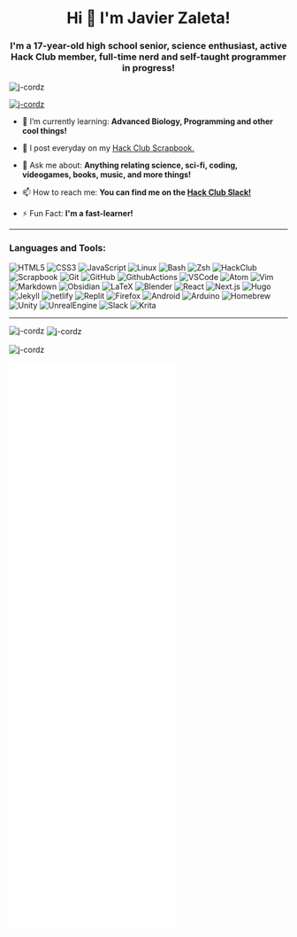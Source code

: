 <h1 align="center">Hi 👋 I'm Javier Zaleta!</h1>
<h3 align="center">I'm a 17-year-old high school senior, science enthusiast, active Hack Club member, full-time nerd and self-taught programmer in progress!</h3>

<p align="left"> <img src="https://komarev.com/ghpvc/?username=j-cordz&label=Profile%20views&color=0e75b6&style=flat" alt="j-cordz" /> </p>

<p align="left"> <a href="https://github.com/ryo-ma/github-profile-trophy"><img src="https://github-profile-trophy.vercel.app/?username=j-cordz&theme=monokai" alt="j-cordz" /></a> </p>

- 🌱 I’m currently learning: **Advanced Biology, Programming and other cool things!**

- 📝 I post everyday on my [Hack Club Scrapbook.](https://scrapbook.hackclub.com/J_cordz/)

- 💬 Ask me about: **Anything relating science, sci-fi, coding, videogames, books, music, and more things!**

- 📫 How to reach me: **You can find me on the [Hack Club Slack!](https://hackclub.com/slack/)**

- ⚡️ Fun Fact: **I'm a fast-learner!**
----
<h3 align="left">Languages and Tools:</h3>

![HTML5](https://img.shields.io/badge/HTML5-E34F26.svg?&style=for-the-badge&logo=html5&logoColor=white)
![CSS3](https://img.shields.io/badge/CSS3-1572B6.svg?&style=for-the-badge&logo=css3&logoColor=white)
![JavaScript](https://img.shields.io/badge/JAVASCRIPT-F7DF1E.svg?&style=for-the-badge&logo=javascript&logoColor=323330)
![Linux](https://img.shields.io/badge/LINUX-FCC624?style=for-the-badge&logo=linux&logoColor=black)
![Bash](https://img.shields.io/badge/Bash-4EAA25.svg?&style=for-the-badge&logo=gnubash&logoColor=white)
![Zsh](https://img.shields.io/badge/Zsh-4EAA25.svg?&style=for-the-badge&logo=gnubash&logoColor=white)
![HackClub](https://img.shields.io/badge/Hack%20Club-EC3750.svg?style=for-the-badge&logo=hackclub&logoColor=white)
![Scrapbook](https://img.shields.io/badge/Scrapbook-EC3750.svg?style=for-the-badge&logo=hackclub&logoColor=white)
![Git](https://img.shields.io/badge/GIT-F05032.svg?&style=for-the-badge&logo=git&logoColor=white)
![GitHub](https://img.shields.io/badge/GITHUB-121011.svg?&style=for-the-badge&logo=github&logoColor=white)
![GithubActions](https://img.shields.io/badge/GITHUB%20ACTIONS-121011.svg?&style=for-the-badge&logo=github-actions&logoColor=white)
![VSCode](https://img.shields.io/badge/vscode-007ACC.svg?style=for-the-badge&logo=visualstudiocode&logoColor=white)
![Atom](https://img.shields.io/badge/Atom-66595C.svg?style=for-the-badge&logo=atom&logoColor=white)
![Vim](https://img.shields.io/badge/Vim-019733.svg?style=for-the-badge&logo=vim&logoColor=white)
![Markdown](https://img.shields.io/badge/Markdown-000000.svg?style=for-the-badge&logo=markdown&logoColor=white)
![Obsidian](https://img.shields.io/badge/Obsidian-483699.svg?style=for-the-badge&logo=obsidian&logoColor=white)
![LaTeX](https://img.shields.io/badge/LaTeX-008080.svg?style=for-the-badge&logo=latex&logoColor=white)
![Blender](https://img.shields.io/badge/blender-F5792A.svg?style=for-the-badge&logo=blender&logoColor=white)
![React](https://img.shields.io/badge/React-61DAFB.svg?style=for-the-badge&logo=react&logoColor=white)
![Next.js](https://img.shields.io/badge/Next.js-000000.svg?style=for-the-badge&logo=next.js&logoColor=white)
![Hugo](https://img.shields.io/badge/hugo-663399.svg?style=for-the-badge&logo=hugo&logoColor=white)
![Jekyll](https://img.shields.io/badge/Jekyll-CC0000.svg?style=for-the-badge&logo=jekyll&logoColor=white)
![netlify](https://img.shields.io/badge/netlify-00C7B7.svg?style=for-the-badge&logo=netlify&logoColor=black)
![Replit](https://img.shields.io/badge/Replit-667881.svg?style=for-the-badge&logo=replit&logoColor=black)
![Firefox](https://img.shields.io/badge/firefox-FF7139.svg?style=for-the-badge&logo=firefox&logoColor=white)
![Android](https://img.shields.io/badge/Android-3DDC84.svg?style=for-the-badge&logo=android&logoColor=black)
![Arduino](https://img.shields.io/badge/Arduino-00979D.svg?style=for-the-badge&logo=arduino&logoColor=black)
![Homebrew](https://img.shields.io/badge/Homebrew-FBB040.svg?style=for-the-badge&logo=homebrew&logoColor=black)
![Unity](https://img.shields.io/badge/Unity-000000.svg?style=for-the-badge&logo=unity&logoColor=white)
![UnrealEngine](https://img.shields.io/badge/Unreal%20Engine-0E1128.svg?style=for-the-badge&logo=unrealengine&logoColor=white)
![Slack](https://img.shields.io/badge/slack-4A154B.svg?style=for-the-badge&logo=slack&logoColor=white)
![Krita](https://img.shields.io/badge/krita-3BABFF.svg?style=for-the-badge&logo=krita&logoColor=white)

----
<p><img align="left" src="https://github-readme-stats.vercel.app/api/top-langs?username=j-cordz&show_icons=true&theme=merko&locale=en&layout=compact" alt="j-cordz" /></p>

<p>&nbsp;<img align="center" src="https://github-readme-stats.vercel.app/api?username=j-cordz&show_icons=true&theme=merko&locale=en" alt="j-cordz" /></p>

<p><img align="center" src="https://github-readme-streak-stats.herokuapp.com/?user=j-cordz&theme=dark" alt="j-cordz" /></p>

![Metrics](github-metrics.svg)
